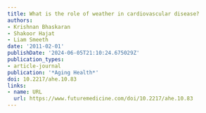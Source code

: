 ```yaml
---
title: What is the role of weather in cardiovascular disease?
authors:
- Krishnan Bhaskaran
- Shakoor Hajat
- Liam Smeeth
date: '2011-02-01'
publishDate: '2024-06-05T21:10:24.675029Z'
publication_types:
- article-journal
publication: '*Aging Health*'
doi: 10.2217/ahe.10.83
links:
- name: URL
  url: https://www.futuremedicine.com/doi/10.2217/ahe.10.83
---
```

